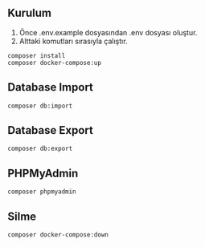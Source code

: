 ## Kurulum

1. Önce .env.example dosyasından .env dosyası oluştur.
1. Alttaki komutları sırasıyla çalıştır.

```
composer install
composer docker-compose:up
```

## Database Import
```
composer db:import
```

## Database Export
```
composer db:export
```

## PHPMyAdmin
```
composer phpmyadmin
```

## Silme
```
composer docker-compose:down
```

